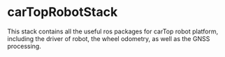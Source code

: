 # carTopRobotStack
This stack contains all the useful ros packages for carTop robot platform, including the driver of robot, the wheel odometry, as well as the GNSS processing. 